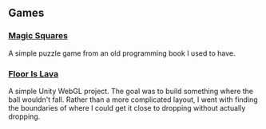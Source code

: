 ## Games

### [Magic Squares](/games/bcc-magic)

A simple puzzle game from an old programming book I used to have.

### [Floor Is Lava](games/unity-first-homework)

A simple Unity WebGL project. The goal was to build something where the ball
wouldn't fall. Rather than a more complicated layout, I went with finding the
boundaries of where I could get it close to dropping without actually
dropping.
